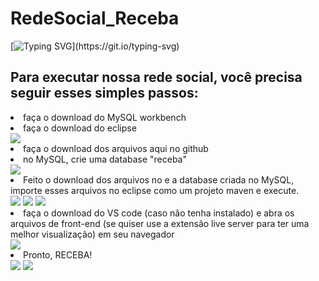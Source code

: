 # RedeSocial_Receba

[![Typing SVG](https://readme-typing-svg.herokuapp.com?font=Share+Tech+Mono&color=0969DA&width=350&height=50&lines=Olá+mundo!...;&#0969DA;)](https://git.io/typing-svg)

## Para executar nossa rede social, você precisa seguir esses simples passos:

<li>faça o download do MySQL workbench</li>

<li>faça o download do eclipse  </li>
<img src = "https://user-images.githubusercontent.com/88565656/208253063-42309a7b-bd76-47e7-a6c3-e10973829145.png">

<li>faça o download dos arquivos aqui no github</li>

<li> no MySQL, crie uma database "receba"</li>
<img src = "https://user-images.githubusercontent.com/88565656/208253076-4acd456a-e1c1-47cc-bdb9-3ba651469e22.jpeg">

<li>Feito o download dos arquivos no e a database criada no MySQL,  importe esses  arquivos no eclipse como um projeto maven e execute.</li>
<img src = "https://user-images.githubusercontent.com/88565656/208253132-4876e5b6-012c-4bd4-a954-90c23f5341ec.jpeg">
<img src = "https://user-images.githubusercontent.com/88565656/208253146-ed28d6be-c8d7-4c9d-9a2c-904630acdbcb.jpeg">
<img src = "https://user-images.githubusercontent.com/88565656/208253167-374f8050-5b4e-4926-bec9-ac1ef6efb5d5.jpeg">

<li> faça o download do VS code (caso não tenha instalado) e abra os arquivos de front-end (se quiser use a extensão live server para ter uma melhor visualização) em seu navegador </li>
<img src = "https://user-images.githubusercontent.com/88565656/208253181-5ccb49c2-2a98-4a18-9ea7-ebeac56da93b.jpeg">

<li> Pronto, RECEBA!</li></li>
<img src = "https://user-images.githubusercontent.com/88565656/208253276-8cab389d-3745-40d9-bd0f-e1bca71d0555.png">
<img src = "https://user-images.githubusercontent.com/88565656/208253289-0d02423a-3e54-46b9-95e1-4f2c9d7b5f9d.png">
